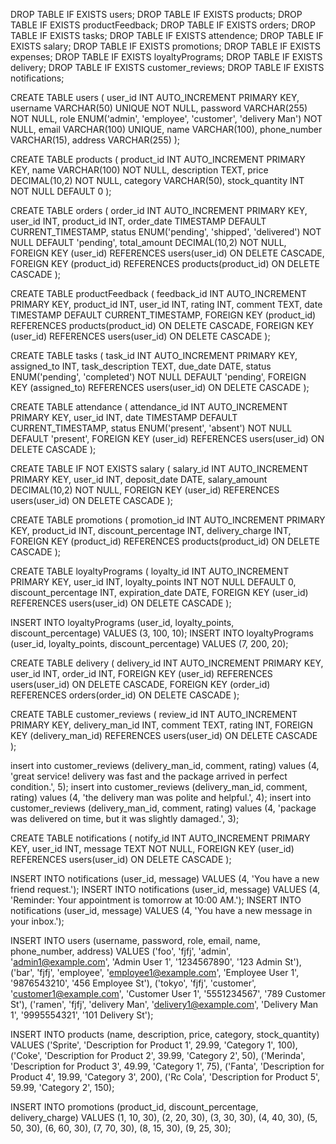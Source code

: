 DROP TABLE IF EXISTS users;
DROP TABLE IF EXISTS products;
DROP TABLE IF EXISTS productFeedback;
DROP TABLE IF EXISTS orders;
DROP TABLE IF EXISTS tasks;
DROP TABLE IF EXISTS attendence;
DROP TABLE IF EXISTS salary;
DROP TABLE IF EXISTS promotions;
DROP TABLE IF EXISTS expenses;
DROP TABLE IF EXISTS loyaltyPrograms;
DROP TABLE IF EXISTS delivery;
DROP TABLE IF EXISTS customer_reviews;
DROP TABLE IF EXISTS notifications;

CREATE TABLE users (
    user_id INT AUTO_INCREMENT PRIMARY KEY,
    username VARCHAR(50) UNIQUE NOT NULL,
    password VARCHAR(255) NOT NULL,
    role ENUM('admin', 'employee', 'customer', 'delivery Man') NOT NULL,
    email VARCHAR(100) UNIQUE,
    name VARCHAR(100),
    phone_number VARCHAR(15),
    address VARCHAR(255)
);


CREATE TABLE products (
    product_id INT AUTO_INCREMENT PRIMARY KEY,
    name VARCHAR(100) NOT NULL,
    description TEXT,
    price DECIMAL(10,2) NOT NULL,
    category VARCHAR(50),
    stock_quantity INT NOT NULL DEFAULT 0
);

CREATE TABLE orders (
    order_id INT AUTO_INCREMENT PRIMARY KEY,
    user_id INT,
    product_id INT,
    order_date TIMESTAMP DEFAULT CURRENT_TIMESTAMP,
    status ENUM('pending', 'shipped', 'delivered') NOT NULL DEFAULT 'pending',
    total_amount DECIMAL(10,2) NOT NULL,
    FOREIGN KEY (user_id) REFERENCES users(user_id) ON DELETE CASCADE,
    FOREIGN KEY (product_id) REFERENCES products(product_id) ON DELETE CASCADE
);


CREATE TABLE productFeedback (
    feedback_id INT AUTO_INCREMENT PRIMARY KEY,
    product_id INT,
    user_id INT,
    rating INT,
    comment TEXT,
    date TIMESTAMP DEFAULT CURRENT_TIMESTAMP,
    FOREIGN KEY (product_id) REFERENCES products(product_id) ON DELETE CASCADE,
    FOREIGN KEY (user_id) REFERENCES users(user_id) ON DELETE CASCADE
);



CREATE TABLE tasks (
    task_id INT AUTO_INCREMENT PRIMARY KEY,
    assigned_to INT,
    task_description TEXT,
    due_date DATE,
    status ENUM('pending', 'completed') NOT NULL DEFAULT 'pending',
    FOREIGN KEY (assigned_to) REFERENCES users(user_id) ON DELETE CASCADE
);


CREATE TABLE attendance (
    attendance_id INT AUTO_INCREMENT PRIMARY KEY,
    user_id INT,
    date TIMESTAMP DEFAULT CURRENT_TIMESTAMP,
    status ENUM('present', 'absent') NOT NULL DEFAULT 'present',
    FOREIGN KEY (user_id) REFERENCES users(user_id) ON DELETE CASCADE
);


CREATE TABLE IF NOT EXISTS salary (
    salary_id INT AUTO_INCREMENT PRIMARY KEY,
    user_id INT,
    deposit_date DATE,
    salary_amount DECIMAL(10,2) NOT NULL,
    FOREIGN KEY (user_id) REFERENCES users(user_id) ON DELETE CASCADE
);


CREATE TABLE promotions (
    promotion_id INT AUTO_INCREMENT PRIMARY KEY,
    product_id INT,
    discount_percentage INT,
    delivery_charge INT,
    FOREIGN KEY (product_id) REFERENCES products(product_id) ON DELETE CASCADE
);


CREATE TABLE loyaltyPrograms (
    loyalty_id INT AUTO_INCREMENT PRIMARY KEY,
    user_id INT,
    loyalty_points INT NOT NULL DEFAULT 0,
    discount_percentage INT,
    expiration_date DATE,
    FOREIGN KEY (user_id) REFERENCES users(user_id) ON DELETE CASCADE
);

INSERT INTO loyaltyPrograms (user_id, loyalty_points, discount_percentage) VALUES (3, 100, 10);
INSERT INTO loyaltyPrograms (user_id, loyalty_points, discount_percentage) VALUES (7, 200, 20);

CREATE TABLE delivery (
    delivery_id INT AUTO_INCREMENT PRIMARY KEY,
    user_id INT,
    order_id INT,
    FOREIGN KEY (user_id) REFERENCES users(user_id) ON DELETE CASCADE,
    FOREIGN KEY (order_id) REFERENCES orders(order_id) ON DELETE CASCADE
);


CREATE TABLE customer_reviews (
    review_id INT AUTO_INCREMENT PRIMARY KEY,
    delivery_man_id INT,
    comment TEXT,
    rating INT,
    FOREIGN KEY (delivery_man_id) REFERENCES users(user_id) ON DELETE CASCADE
);

insert into customer_reviews (delivery_man_id, comment, rating) values (4, 'great service! delivery was fast and the package arrived in perfect condition.', 5);
insert into customer_reviews (delivery_man_id, comment, rating) values (4, 'the delivery man was polite and helpful.', 4);
insert into customer_reviews (delivery_man_id, comment, rating) values (4, 'package was delivered on time, but it was slightly damaged.', 3);


CREATE TABLE notifications (
    notify_id INT AUTO_INCREMENT PRIMARY KEY,
    user_id INT,
    message TEXT NOT NULL,
    FOREIGN KEY (user_id) REFERENCES users(user_id) ON DELETE CASCADE
);


INSERT INTO notifications (user_id, message) VALUES (4, 'You have a new friend request.');
INSERT INTO notifications (user_id, message) VALUES (4, 'Reminder: Your appointment is tomorrow at 10:00 AM.');
INSERT INTO notifications (user_id, message) VALUES (4, 'You have a new message in your inbox.');

INSERT INTO users (username, password, role, email, name, phone_number, address) VALUES
('foo', 'fjfj', 'admin', 'admin1@example.com', 'Admin User 1', '1234567890', '123 Admin St'),
('bar', 'fjfj', 'employee', 'employee1@example.com', 'Employee User 1', '9876543210', '456 Employee St'),
('tokyo', 'fjfj', 'customer', 'customer1@example.com', 'Customer User 1', '5551234567', '789 Customer St'),
('ramen', 'fjfj', 'delivery Man', 'delivery1@example.com', 'Delivery Man 1', '9995554321', '101 Delivery St');


INSERT INTO products (name, description, price, category, stock_quantity) VALUES
('Sprite', 'Description for Product 1', 29.99, 'Category 1', 100),
('Coke', 'Description for Product 2', 39.99, 'Category 2', 50),
('Merinda', 'Description for Product 3', 49.99, 'Category 1', 75),
('Fanta', 'Description for Product 4', 19.99, 'Category 3', 200),
('Rc Cola', 'Description for Product 5', 59.99, 'Category 2', 150);

INSERT INTO promotions (product_id, discount_percentage, delivery_charge) VALUES
    (1, 10, 30),
    (2, 20, 30),
    (3, 30, 30),
    (4, 40, 30),
    (5, 50, 30),
    (6, 60, 30),
    (7, 70, 30),
    (8, 15, 30),
    (9, 25, 30);
